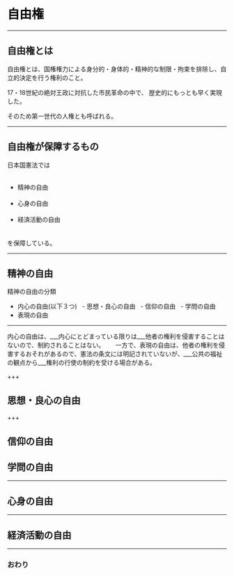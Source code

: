 # <span style="color: Black; ">自由権</span>

---
## 自由権とは

自由権とは、国権権力による身分的・身体的・精神的な制限・拘束を排除し、自立的決定を行う権利のこと。

17・18世紀の絶対王政に対抗した市民革命の中で、 歴史的にもっとも早く実現した。

そのため第一世代の人権とも呼ばれる。

---
## 自由権が保障するもの

日本国憲法では  
   <ul>
   <li>精神の自由</li>
   <li>心身の自由</li>
   <li>経済活動の自由</li>　
   </ul>  
   を保障している。

---
## 精神の自由

精神の自由の分類
- 内心の自由(以下３つ)
    - 思想・良心の自由
    - 信仰の自由
    - 学問の自由  
- 表現の自由  

---

内心の自由は、___内心にとどまっている限りは___他者の権利を侵害することはないので、制約されることはない。　　
一方で、表現の自由は、他者の権利を侵害するおそれがあるので、憲法の条文には明記されていないが、___公共の福祉の観点から___権利の行使の制約を受ける場合がある。

+++
## 思想・良心の自由


+++
## 信仰の自由


## 学問の自由

---
## 心身の自由





---
## 経済活動の自由







---
### おわり
